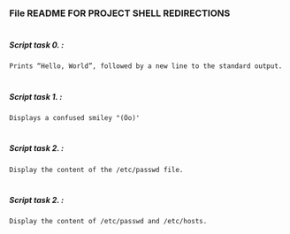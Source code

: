 ### File README FOR PROJECT SHELL REDIRECTIONS
#
#
##### Script task 0. :
	Prints “Hello, World”, followed by a new line to the standard output.
#
##### Script task 1. :
	Displays a confused smiley "(Ôo)'
#
##### Script task 2. :
	Display the content of the /etc/passwd file.
#
##### Script task 2. :
	Display the content of /etc/passwd and /etc/hosts.

